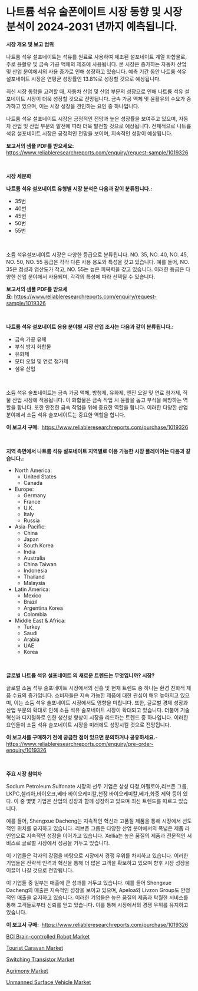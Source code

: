 <p><h1>나트륨 석유 술폰에이트 시장 동향 및 시장 분석이 2024-2031 년까지 예측됩니다.</h1></p><p><strong>시장 개요 및 보고 범위</strong></p>
<p><p>나트륨 석유 설포네이트는 석유를 원료로 사용하여 제조된 설포네이트 계열 화합물로, 주로 윤활유 및 금속 가공 액체의 제조에 사용됩니다. 본 시장은 증가하는 자동차 산업 및 산업 분야에서의 사용 증가로 인해 성장하고 있습니다. 예측 기간 동안 나트륨 석유 설포네이트 시장은 연평균 성장률인 13.8%로 성장할 것으로 예상됩니다.</p><p>최신 시장 동향을 고려할 때, 자동차 산업 및 산업 부문의 성장으로 인해 나트륨 석유 설포네이트 시장이 더욱 성장할 것으로 전망됩니다. 금속 가공 액체 및 윤활유의 수요가 증가하고 있으며, 이는 시장 성장을 견인하는 요인 중 하나입니다.</p><p>나트륨 석유 설포네이트 시장은 긍정적인 전망과 높은 성장률을 보여주고 있으며, 자동차 산업 및 산업 부문의 발전에 따라 더욱 발전할 것으로 예상됩니다. 전체적으로 나트륨 석유 설포네이트 시장은 긍정적인 전망을 보이며, 지속적인 성장이 예상됩니다.</p></p>
<p><strong>보고서의 샘플 PDF를 받으세요:</strong> <a href="https://www.reliableresearchreports.com/enquiry/request-sample/1019326">https://www.reliableresearchreports.com/enquiry/request-sample/1019326</a></p>
<p>&nbsp;</p>
<p><strong>시장 세분화</strong></p>
<p><strong>나트륨 석유 설포네이트 유형별 시장 분석은 다음과 같이 분류됩니다.:</strong></p>
<p><ul><li>35번</li><li>40번</li><li>45번</li><li>50번</li><li>55번</li></ul></p>
<p>&nbsp;</p>
<p><p>소듐 석유설포네이트 시장은 다양한 등급으로 분류됩니다. NO. 35, NO. 40, NO. 45, NO. 50, NO. 55 등급은 각각 다른 사용 용도와 특성을 갖고 있습니다. 예를 들어, NO. 35은 점성과 염산도가 작고, NO. 55는 높은 피복력을 갖고 있습니다. 이러한 등급은 다양한 산업 분야에서 사용되며, 각각의 특성에 따라 선택될 수 있습니다.</p></p>
<p><strong>보고서의 샘플 PDF를 받으세요:</strong>&nbsp;<a href="https://www.reliableresearchreports.com/enquiry/request-sample/1019326">https://www.reliableresearchreports.com/enquiry/request-sample/1019326</a></p>
<p>&nbsp;</p>
<p><strong> 나트륨 석유 설포네이트 응용 분야별 시장 산업 조사는 다음과 같이 분류됩니다.:</strong></p>
<p><ul><li>금속 가공 유체</li><li>부식 방지 화합물</li><li>유화제</li><li>모터 오일 및 연료 첨가제</li><li>섬유 산업</li></ul></p>
<p>&nbsp;</p>
<p><p>소듐 석유 술포네이트는 금속 가공 액체, 방청제, 유화제, 엔진 오일 및 연료 첨가제, 직물 산업 시장에 적용됩니다. 이 화합물은 금속 작업 시 윤활을 돕고 부식을 예방하는 역할을 합니다. 또한 안전한 금속 작업을 위해 중요한 역할을 합니다. 이러한 다양한 산업 분야에서 소듐 석유 술포네이트는 중요한 역할을 합니다.</p></p>
<p><strong>이 보고서 구매:</strong>&nbsp; <a href="https://www.reliableresearchreports.com/purchase/1019326">https://www.reliableresearchreports.com/purchase/1019326</a></p>
<p>&nbsp;</p>
<p><strong>지역 측면에서 나트륨 석유 설포네이트 지역별로 이용 가능한 시장 플레이어는 다음과 같습니다.:</strong></p>
<p><ul>
    <li>
        North America:
        <ul>
            <li>United States</li>
            <li>Canada</li>
        </ul>
    </li>
    <li>
        Europe:
        <ul>
            <li>Germany</li>
            <li>France</li>
            <li>U.K.</li>
            <li>Italy</li>
            <li>Russia</li>
        </ul>
    </li>
    <li>
        Asia-Pacific:
        <ul>
            <li>China</li>
            <li>Japan</li>
            <li>South Korea</li>
            <li>India</li>
            <li>Australia</li>
            <li>China Taiwan</li>
            <li>Indonesia</li>
            <li>Thailand</li>
            <li>Malaysia</li>
        </ul>
    </li>
    <li>
        Latin America:
        <ul>
            <li>Mexico</li>
            <li>Brazil</li>
            <li>Argentina Korea</li>
            <li>Colombia</li>
        </ul>
    </li>
    <li>
        Middle East & Africa:
        <ul>
            <li>Turkey</li>
            <li>Saudi</li>
            <li>Arabia</li>
            <li>UAE</li>
            <li>Korea</li>
        </ul>
    </li>
    </ul></p>
<p>&nbsp;</p>
<p><strong>글로벌 나트륨 석유 설포네이트 의 새로운 트렌드는 무엇입니까? 시장?</strong></p>
<p><p>글로벌 소듐 석유 술포네이트 시장에서의 신흥 및 현재 트렌드 중 하나는 환경 친화적 제품 수요의 증가입니다. 소비자들은 지속 가능한 제품에 대한 관심이 매우 높아지고 있으며, 이는 소듐 석유 술포네이트 시장에서도 영향을 미칩니다. 또한, 글로벌 경제 성장과 산업 부문의 확대로 인해 소듐 석유 술포네이트 시장이 확대되고 있습니다. 더불어 기술 혁신과 디지털화로 인한 생산성 향상이 시장을 리드하는 트렌드 중 하나입니다. 이러한 요인들이 소듐 석유 술포네이트 시장을 미래에도 성장시킬 것으로 전망됩니다.</p></p>
<p><strong>이 보고서를 구매하기 전에 궁금한 점이 있으면 문의하거나 공유하세요.</strong>- <a href="https://www.reliableresearchreports.com/enquiry/pre-order-enquiry/1019326">https://www.reliableresearchreports.com/enquiry/pre-order-enquiry/1019326</a></p>
<p>&nbsp;</p>
<p><strong>주요 시장 참여자</strong></p>
<p><p>Sodium Petroleum Sulfonate 시장의 선두 기업은 상성 다청,아펠로아,리브존 그룹, LKPC,셀리아,바이오크,베타 바이오케미칼,천장 바이오케미칼,베가,화중 제약 등이 있다. 이 중 몇몇 기업은 산업의 성장과 함께 성장하고 있으며 최신 트렌드를 따르고 있습니다.</p><p>예를 들어, Shengxue Dacheng는 지속적인 혁신과 고품질 제품을 통해 시장에서 선도적인 위치를 유지하고 있습니다. 리브존 그룹은 다양한 산업 분야에서의 폭넓은 제품 라인업으로 지속적인 성장을 이어가고 있습니다. Xellia는 높은 품질의 제품과 전문적인 서비스로 글로벌 시장에서 성공을 거두고 있습니다.</p><p>이 기업들은 각자의 강점을 바탕으로 시장에서 경쟁 우위를 차지하고 있습니다. 이러한 기업들은 전략적 인격과 혁신을 통해 더 많은 고객을 확보하고 있으며 향후 시장 성장을 이끌어 나갈 것으로 전망됩니다.</p><p>이 기업들 중 일부는 매출에 큰 성과를 거두고 있습니다. 예를 들어 Shengxue Dacheng의 매출은 지속적인 성장을 보이고 있으며, Apeloa와 Livzon Group도 안정적인 매출을 유지하고 있습니다. 이러한 기업들은 높은 품질의 제품과 탁월한 서비스를 통해 고객들로부터 신뢰를 얻고 있습니다. 이를 통해 시장에서의 경쟁 우위를 유지하고 있습니다.</p></p>
<p><strong>이 보고서 구매:</strong>&nbsp;&nbsp;<a href="https://www.reliableresearchreports.com/purchase/1019326">https://www.reliableresearchreports.com/purchase/1019326</a></p>
<p><p><a href="https://issuu.com/reportprime-2/docs/bci-brain-controlled-robot-market-size-2030.pptx">BCI Brain-controlled Robot Market</a></p><p><a href="https://github.com/irfadac/Market-Research-Report-List-2/blob/main/tourist-caravan-market.md">Tourist Caravan Market</a></p><p><a href="https://view.publitas.com/reportprime-1/switching-transistor-market-size-reflecting-a-forecast-till-2031-market-by-type-by-application-and-by-geography/">Switching Transistor Market</a></p><p><a href="https://issuu.com/reportprime-2/docs/agrimony-market-size-2030.pptx">Agrimony Market</a></p><p><a href="https://github.com/ashepherd82/Market-Research-Report-List-3/blob/main/unmanned-surface-vehicle-market.md">Unmanned Surface Vehicle Market</a></p></p>
